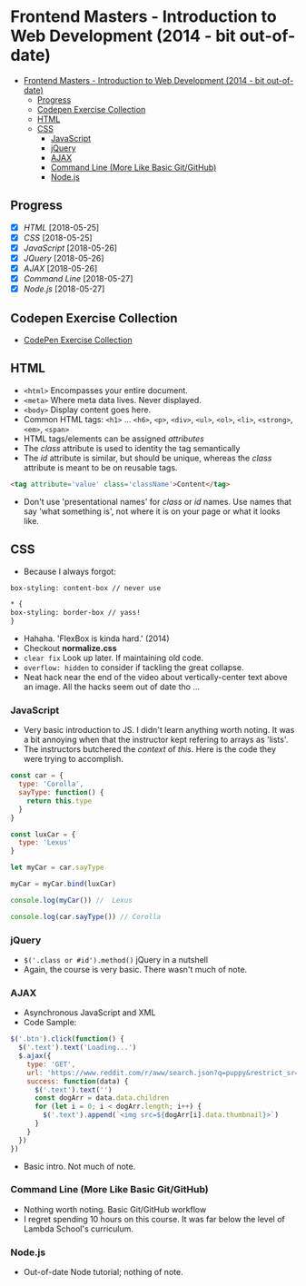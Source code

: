# Frontend Masters - Introduction to Web Development (2014 - bit out-of-date)

<!-- TOC -->

- [Frontend Masters - Introduction to Web Development (2014 - bit out-of-date)](#frontend-masters---introduction-to-web-development-2014---bit-out-of-date)
  - [Progress](#progress)
  - [Codepen Exercise Collection](#codepen-exercise-collection)
  - [HTML](#html)
  - [CSS](#css)
    - [JavaScript](#javascript)
    - [jQuery](#jquery)
    - [AJAX](#ajax)
    - [Command Line (More Like Basic Git/GitHub)](#command-line-more-like-basic-gitgithub)
    - [Node.js](#nodejs)

<!-- /TOC -->

## Progress

- [X] *HTML* [2018-05-25]
- [X] *CSS* [2018-05-25]
- [X] *JavaScript* [2018-05-26]
- [X] *JQuery* [2018-05-26]
- [X] *AJAX* [2018-05-26]
- [X] *Command Line* [2018-05-27]
- [X] *Node.js* [2018-05-27]

## Codepen Exercise Collection

- [CodePen Exercise Collection](https://codepen.io/collection/DykjPp/)

## HTML

- `<html>` Encompasses your entire document.
- `<meta>` Where meta data lives. Never displayed.
- `<body>` Display content goes here.
- Common HTML tags: `<h1>` ... `<h6>`, `<p>`, `<div>`, `<ul>`, `<ol>`, `<li>`, `<strong>`, `<em>`, `<span>`
- HTML tags/elements can be assigned _attributes_
- The _class_ attribute is used to identity the tag semantically
- The _id_ attribute is similar, but should be unique, whereas the _class_ attribute is meant to be on reusable tags.

```html
<tag attribute='value' class='className'>Content</tag>
```

- Don't use 'presentational names' for _class_ or _id_ names. Use names that say 'what something is', not where it is on your page or what it looks like.

## CSS

- Because I always forgot:

```html
box-styling: content-box // never use

* {
box-styling: border-box // yass!
}
```

- Hahaha. 'FlexBox is kinda hard.' (2014)
- Checkout **normalize.css**
- `clear fix` Look up later. If maintaining old code.
- `overflow: hidden` to consider if tackling the great collapse.
- Neat hack near the end of the video about vertically-center text above an image. All the hacks seem out of date tho ...

### JavaScript

- Very basic introduction to JS. I didn't learn anything worth noting. It was a bit annoying when that the instructor kept refering to arrays as 'lists'.
- The instructors butchered the _context_ of _this_. Here is the code they were trying to accomplish.

```javascript
const car = {
  type: 'Corolla',
  sayType: function() {
    return this.type
  }
}

const luxCar = {
  type: 'Lexus'
}

let myCar = car.sayType

myCar = myCar.bind(luxCar)

console.log(myCar()) //  Lexus

console.log(car.sayType()) // Corolla
```

### jQuery

- `$('.class or #id').method()` jQuery in a nutshell
- Again, the course is very basic. There wasn't much of note.

### AJAX

- Asynchronous JavaScript and XML
- Code Sample:

```javascript
$('.btn').click(function() {
  $('.text').text('Loading...')
  $.ajax({
    type: 'GET',
    url: 'https://www.reddit.com/r/aww/search.json?q=puppy&restrict_sr=true',
    success: function(data) {
      $('.text').text('')
      const dogArr = data.data.children
      for (let i = 0; i < dogArr.length; i++) {
        $('.text').append(`<img src=${dogArr[i].data.thumbnail}>`)
      }
    }
  })
})
```

- Basic intro. Not much of note.

### Command Line (More Like Basic Git/GitHub)

- Nothing worth noting. Basic Git/GitHub workflow
- I regret spending 10 hours on this course. It was far below the level of Lambda School's curriculum.

### Node.js

- Out-of-date Node tutorial; nothing of note.